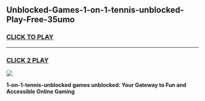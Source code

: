 
## Unblocked-Games-1-on-1-tennis-unblocked-Play-Free-35umo
<h3>
<a href="https://premium76.site?title=1-on-1-tennis-unblocked&ref=23A">CLICK TO PLAY</a></h3>
<hr>

<h3>
<a href="https://premium76.site?title=1-on-1-tennis-unblocked&ref=23A">CLICK 2 PLAY</a>
  
</h3>

<a href="https://premium76.site?title=1-on-1-tennis-unblocked&ref=23A"><img src="https://clearcache.store/games.png"></a>


**1-on-1-tennis-unblocked games unblocked: Your Gateway to Fun and Accessible Online Gaming**
